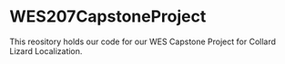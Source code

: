 # WES207CapstoneProject
This reository holds our code for our WES Capstone Project for Collard Lizard Localization. 

